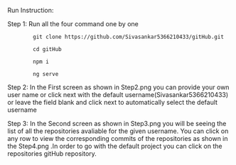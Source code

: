 Run Instruction:

Step 1: Run all the four command one by one

            git clone https://github.com/Sivasankar5366210433/gitHub.git

            cd gitHub

            npm i

            ng serve

Step 2: In the First screen as shown in Step2.png you can provide your own user name or click next with the default username(Sivasankar5366210433) or leave the field blank and click next to automatically select the default username

Step 3: In the Second screen as shown in Step3.png you will be seeing the list of all the repositories avaliable for the given username. You can click on any row to view the corresponding commits of the repositories as shown in the Step4.png .In order to go with the default project you can click on the repositories gitHub repository.

